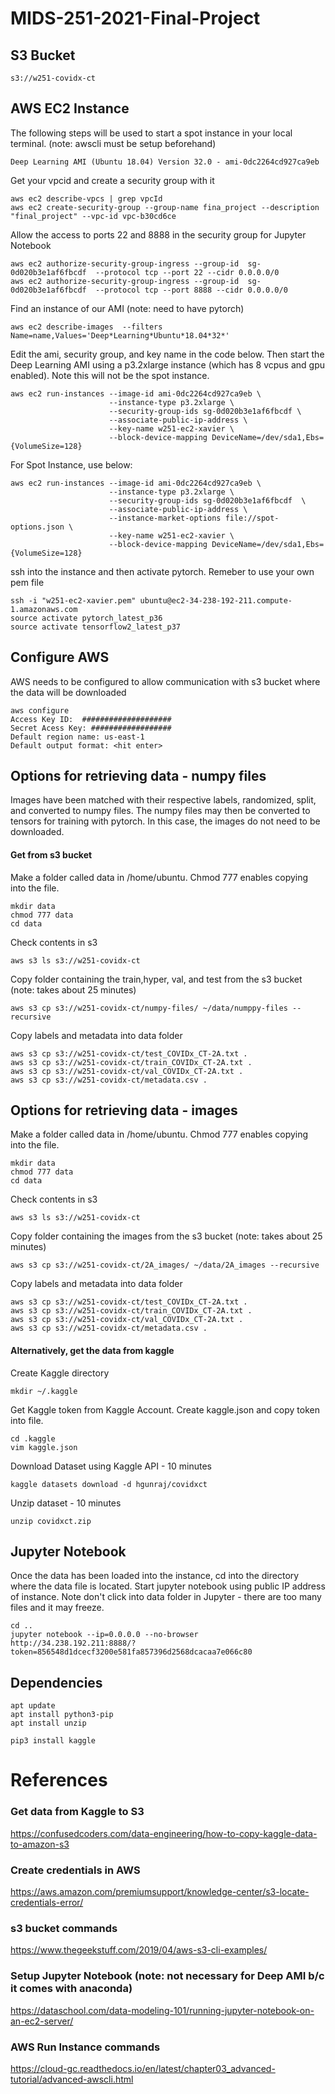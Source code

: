 # MIDS-251-2021-Final-Project

## S3 Bucket
```
s3://w251-covidx-ct
```

## AWS EC2 Instance
The following steps will be used to start a spot instance in your local terminal. (note: awscli must be setup beforehand)
```
Deep Learning AMI (Ubuntu 18.04) Version 32.0 - ami-0dc2264cd927ca9eb
```
Get your vpcid and create a security group with it
```
aws ec2 describe-vpcs | grep vpcId
aws ec2 create-security-group --group-name fina_project --description "final_project" --vpc-id vpc-b30cd6ce
```
Allow the access to ports 22 and 8888 in the security group for Jupyter Notebook
```
aws ec2 authorize-security-group-ingress --group-id  sg-0d020b3e1af6fbcdf  --protocol tcp --port 22 --cidr 0.0.0.0/0
aws ec2 authorize-security-group-ingress --group-id  sg-0d020b3e1af6fbcdf  --protocol tcp --port 8888 --cidr 0.0.0.0/0
```

Find an instance of our AMI (note: need to have pytorch)
```
aws ec2 describe-images  --filters  Name=name,Values='Deep*Learning*Ubuntu*18.04*32*'
```

Edit the ami, security group, and key name in the code below.  Then start the Deep Learning AMI using a p3.2xlarge instance (which has 8 vcpus and gpu enabled).  Note this will not be the spot instance.
```
aws ec2 run-instances --image-id ami-0dc2264cd927ca9eb \
                      --instance-type p3.2xlarge \
                      --security-group-ids sg-0d020b3e1af6fbcdf \
                      --associate-public-ip-address \
                      --key-name w251-ec2-xavier \
                      --block-device-mapping DeviceName=/dev/sda1,Ebs={VolumeSize=128}
```
For Spot Instance, use below:
```
aws ec2 run-instances --image-id ami-0dc2264cd927ca9eb \
                      --instance-type p3.2xlarge \
                      --security-group-ids sg-0d020b3e1af6fbcdf  \
                      --associate-public-ip-address \
                      --instance-market-options file://spot-options.json \
                      --key-name w251-ec2-xavier \
                      --block-device-mapping DeviceName=/dev/sda1,Ebs={VolumeSize=128}

```

ssh into the instance and then activate pytorch.  Remeber to use your own pem file
```
ssh -i "w251-ec2-xavier.pem" ubuntu@ec2-34-238-192-211.compute-1.amazonaws.com
source activate pytorch_latest_p36
source activate tensorflow2_latest_p37
```
## Configure AWS
AWS needs to be configured to allow communication with s3 bucket where the data will be downloaded
```
aws configure 
Access Key ID:  ####################
Secret Acess Key: ##################
Default region name: us-east-1
Default output format: <hit enter>
```

## Options for retrieving data - numpy files
Images have been matched with their respective labels, randomized, split, and converted to numpy files.  The numpy files may then be converted to tensors for training with pytorch.  In this case, the images do not need to be downloaded.
#### Get from s3 bucket 

Make a folder called data in /home/ubuntu.  Chmod 777 enables copying into the file.
```
mkdir data
chmod 777 data
cd data
```
Check contents in s3
```
aws s3 ls s3://w251-covidx-ct
```
Copy folder containing the train,hyper, val, and test from the s3 bucket (note: takes about 25 minutes)
```
aws s3 cp s3://w251-covidx-ct/numpy-files/ ~/data/numppy-files --recursive
```

Copy labels and metadata into data folder
```
aws s3 cp s3://w251-covidx-ct/test_COVIDx_CT-2A.txt .
aws s3 cp s3://w251-covidx-ct/train_COVIDx_CT-2A.txt .
aws s3 cp s3://w251-covidx-ct/val_COVIDx_CT-2A.txt .
aws s3 cp s3://w251-covidx-ct/metadata.csv .
```
## Options for retrieving data - images
Make a folder called data in /home/ubuntu.  Chmod 777 enables copying into the file.
```
mkdir data
chmod 777 data
cd data
```
Check contents in s3
```
aws s3 ls s3://w251-covidx-ct
```
Copy folder containing the images from the s3 bucket (note: takes about 25 minutes)
```
aws s3 cp s3://w251-covidx-ct/2A_images/ ~/data/2A_images --recursive
```

Copy labels and metadata into data folder
```
aws s3 cp s3://w251-covidx-ct/test_COVIDx_CT-2A.txt .
aws s3 cp s3://w251-covidx-ct/train_COVIDx_CT-2A.txt .
aws s3 cp s3://w251-covidx-ct/val_COVIDx_CT-2A.txt .
aws s3 cp s3://w251-covidx-ct/metadata.csv .
```

#### Alternatively, get the data from kaggle

Create Kaggle directory
```
mkdir ~/.kaggle
```

Get Kaggle token from Kaggle Account.  Create kaggle.json and copy token into file.
```
cd .kaggle
vim kaggle.json
```

Download Dataset using Kaggle API - 10 minutes 
```
kaggle datasets download -d hgunraj/covidxct
```

Unzip dataset - 10 minutes
```
unzip covidxct.zip
```

## Jupyter Notebook
Once the data has been loaded into the instance, cd into the directory where the data file is located.  Start jupyter notebook using public IP address of instance.  Note don't click into data folder in Jupyter - there are too many files and it may freeze.
```
cd ..
jupyter notebook --ip=0.0.0.0 --no-browser
http://34.238.192.211:8888/?token=856548d1dcecf3200e581fa857396d2568dcacaa7e066c80
```

## Dependencies
```
apt update
apt install python3-pip
apt install unzip

pip3 install kaggle
```




# References

### Get data from Kaggle to S3
https://confusedcoders.com/data-engineering/how-to-copy-kaggle-data-to-amazon-s3

### Create credentials in AWS
https://aws.amazon.com/premiumsupport/knowledge-center/s3-locate-credentials-error/

### s3 bucket commands
https://www.thegeekstuff.com/2019/04/aws-s3-cli-examples/

### Setup Jupyter Notebook (note: not necessary for Deep AMI b/c it comes with anaconda)
https://dataschool.com/data-modeling-101/running-jupyter-notebook-on-an-ec2-server/

### AWS Run Instance commands
https://cloud-gc.readthedocs.io/en/latest/chapter03_advanced-tutorial/advanced-awscli.html
